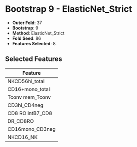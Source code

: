 # Bootstrap 9 - ElasticNet_Strict

- **Outer Fold**: 37
- **Bootstrap**: 9
- **Method**: ElasticNet_Strict
- **Fold Seed**: 86
- **Features Selected**: 8

## Selected Features

| Feature |
|---------|
| NKCD56hi_total |
| CD16+mono_total |
| Tconv mem_Tconv |
| CD3hi_CD4neg |
| CD8 RO intB7_CD8 |
| DR_CD8RO |
| CD16mono_CD3neg |
| NKCD16_NK |
